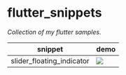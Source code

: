 # flutter_snippets
*Collection of my flutter samples.*

snippet | demo
------------ | -------------
slider_floating_indicator | ![](https://media.giphy.com/media/9qZEg7wu7MPA8N9yKc/giphy.gif)
